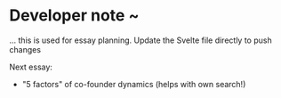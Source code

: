 # Developer note ~

... this is used for essay planning. Update the Svelte file directly to push changes


Next essay:
- "5 factors" of co-founder dynamics (helps with own search!)

